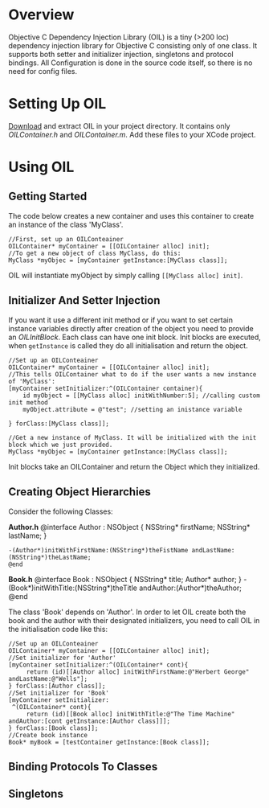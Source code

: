 Overview
========

Objective C Dependency Injection Library (OIL) is a tiny (>200 loc) dependency injection library for Objective C consisting only of one class. It supports both setter and initializer injection, singletons and protocol bindings. All Configuration is done in the source code itself, so there is no need for config files.


Setting Up OIL
==============

[Download](https://github.com/downloads/brodo/OIL/OILContainer.zip) and extract OIL in your project directory. It contains only *OILContainer.h* and *OILContainer.m*. Add these files to your XCode project.

Using OIL
=========

Getting Started
---------------

The code below creates a new container and uses this container to create an instance of the class 'MyClass'.

    //First, set up an OILConteainer
    OILContainer* myContainer = [[OILContainer alloc] init];
    //To get a new object of class MyClass, do this:
    MyClass *myObjec = [myContainer getInstance:[MyClass class]];

OIL will instantiate myObject by simply calling `[[MyClass alloc] init]`. 

Initializer And Setter Injection
--------------------------------

If you want it use a different init method or if you want to set certain instance variables directly after creation of the object you need to provide an *OILInitBlock*. Each class can have one init block. Init blocks are executed, when `getInstance` is called they do all initialisation and return the object.

    //Set up an OILConteainer
    OILContainer* myContainer = [[OILContainer alloc] init];
    //This tells OILContainer what to do if the user wants a new instance of 'MyClass':
    [myContainer setInitializer:^(OILContainer container){
        id myObject = [[MyClass alloc] initWithNumber:5]; //calling custom init method
        myObject.attribute = @"test"; //setting an inistance variable

    } forClass:[MyClass class]];
    
    //Get a new instance of MyClass. It will be initialized with the init block which we just provided.
    MyClass *myObjec = [myContainer getInstance:[MyClass class]];

Init blocks take an OILContainer and return the Object which they initialized.

Creating Object Hierarchies
---------------------------

Consider the following Classes:

**Author.h**
    @interface Author : NSObject {
       NSString* firstName;
       NSString* lastName;
    }

    -(Author*)initWithFirstName:(NSString*)theFistName andLastName:(NSString*)theLastName;
    @end

**Book.h**
    @interface Book : NSObject {
        NSString* title;
        Author* author;
    }
    -(Book*)initWithTitle:(NSString*)theTitle andAuthor:(Author*)theAuthor;
    @end
    
The class 'Book' depends on 'Author'. In order to let OIL create both the book and the author with their designated initializers, you need to call OIL in the initialisation code like this:

    //Set up an OILConteainer
    OILContainer* myContainer = [[OILContainer alloc] init];
    //Set initializer for 'Author'
    [myContainer setInitializer:^(OILContainer* cont){
         return (id)[[Author alloc] initWithFirstName:@"Herbert George" andLastName:@"Wells"];
    } forClass:[Author class]];
    //Set initializer for 'Book'  
    [myContainer setInitializer:
     ^(OILContainer* cont){
         return (id)[[Book alloc] initWithTitle:@"The Time Machine" andAuthor:[cont getInstance:[Author class]]];
    } forClass:[Book class]];
    //Create book instance
    Book* myBook = [testContainer getInstance:[Book class]];

Binding Protocols To Classes
----------------------------

Singletons
----------
    
